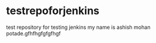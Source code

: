 testrepoforjenkins
==================

test repository for testing jenkins
my name is ashish mohan potade.gfhfhgfgfgfhgf
